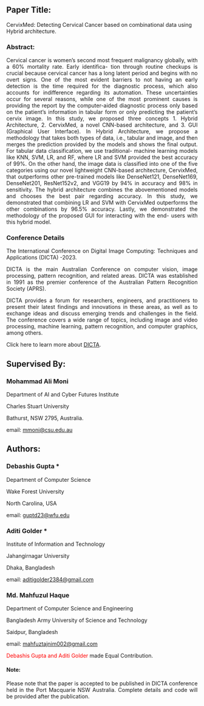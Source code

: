 ## Paper Title: 
CervixMed: Detecting Cervical Cancer based on combinational data using Hybrid architecture.

### Abstract:
<div style="text-align:justify">
Cervical cancer is women’s second most frequent
malignancy globally, with a 60% mortality rate. Early identifica-
tion through routine checkups is crucial because cervical cancer
has a long latent period and begins with no overt signs. One
of the most evident barriers to not having an early detection is
the time required for the diagnostic process, which also accounts
for indifference regarding its automation. These uncertainties
occur for several reasons, while one of the most prominent
causes is providing the report by the computer-aided diagnostic
process only based on the patient’s information in tabular form
or only predicting the patient’s cervix image. In this study, we
proposed three concepts 1. Hybrid Architecture, 2. CervixMed,
a novel CNN-based architecture, and 3. GUI (Graphical User
Interface). In Hybrid Architecture, we propose a methodology
that takes both types of data, i.e., tabular and image, and then
merges the prediction provided by the models and shows the
final output. For tabular data classification, we use traditional-
machine learning models like KNN, SVM, LR, and RF, where
LR and SVM provided the best accuracy of 99%. On the other
hand, the image data is classified into one of the five categories
using our novel lightweight CNN-based architecture, CervixMed,
that outperforms other pre-trained models like DenseNet121,
DenseNet169, DenseNet201, ResNet152v2, and VGG19 by 94%
in accuracy and 98% in sensitivity. The hybrid architecture
combines the abovementioned models and chooses the best
pair regarding accuracy. In this study, we demonstrated that
combining LR and SVM with CervixMed outperforms the other
combinations by 96.5% accuracy. Lastly, we demonstrated the
methodology of the proposed GUI for interacting with the end-
users with this hybrid model.
</div>

### Conference Details
<div style="text-align:justify">
The International Conference on Digital Image Computing: Techniques and Applications (DICTA) -2023.

DICTA is the main Australian Conference on computer vision, image processing, pattern recognition, and related areas. DICTA was established in 1991 as the premier conference of the Australian Pattern Recognition Society (APRS).

DICTA provides a forum for researchers, engineers, and practitioners to present their latest findings and innovations in these areas, as well as to exchange ideas and discuss emerging trends and challenges in the field. The conference covers a wide range of topics, including image and video processing, machine learning, pattern recognition, and computer graphics, among others.​

Click here to learn more about [DICTA](https://www.dictaconference.org/).
</div>

## Supervised By:
<h3>Mohammad Ali Moni</h3>

<p>Department of AI and Cyber Futures Institute

Charles Stuart University

Bathurst, NSW 2795, Australia.

email: mmoni@csu.edu.au </p>

## Authors:
<h3>Debashis Gupta *</h3>

<p>Department of Computer Science

Wake Forest University

North Carolina, USA

email: guptd23@wfu.edu </p>

<h3>Aditi Golder *</h3>

<p>Institute of Information and Technology

Jahangirnagar University

Dhaka, Bangladesh

email: aditigolder2384@gmail.com </p>
<h3>Md. Mahfuzul Haque</h3>

<p>Department of Computer Science and Engineering

Bangladesh Army University of Science and Technology

Saidpur, Bangladesh

email: mahfuztajnim002@gmail.com </p>

<span style="color:red"> Debashis Gupta and Aditi Golder</span> made Equal Contribution.

#### Note:
<div style="text-align:justify">
Please note that the paper is accepted to be published in DICTA conference held in the Port Macquarie NSW Australia. Complete details and code will be provided after the publication.
</div>



